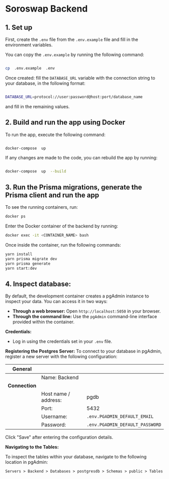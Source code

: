 # Soroswap Backend

  

## 1. Set up

  

First, create the `.env` file from the `.env.example` file and fill in the environment variables.

You can copy the `.env.example` by running the following command:

  

```bash

cp  .env.example  .env

```

Once created: fill the `DATABASE_URL` variable with the connection string to your database, in the following format:

  

```bash

DATABASE_URL=protocol://user:password@host:port/database_name

``` 
and fill in the remaining values.
  

## 2. Build and run the app using Docker

  

To run the app, execute the following command:

  

```bash

docker-compose  up

```

  

If any changes are made to the code, you can rebuild the app by running:

  

```bash

docker-compose  up  --build
```


## 3. Run the Prisma migrations, generate the Prisma client and run the app

To see the running containers, run:

```bash
docker ps
```

Enter the Docker container of the backend by running:

```bash
docker exec -it <CONTAINER_NAME> bash
```

Once inside the container, run the following commands:

```bash
yarn install
yarn prisma migrate dev
yarn prisma generate
yarn start:dev
```

## 4. Inspect database:

By default, the development container creates a pgAdmin instance to inspect your data. You can access it in two ways:
-  **Through a web browser:**  Open  `http://localhost:5050`  in your browser.
-  **Through the command line:**  Use the  `pgAdmin`  command-line interface provided within the container.

**Credentials:**
-   Log in using the credentials set in your  `.env`  file.

**Registering the Postgres Server:**
To connect to your database in pgAdmin, register a new server with the following configuration:

| General |  | |
|--|--|--|
|  | Name: Backend| |
| **Connection** | | |
||Host name / address: | pgdb |
||Port:|5432
||Username:|`.env.PGADMIN_DEFAULT_EMAIL`
||Password:|`.env.PGADMIN_DEFAULT_PASSWORD`

Click "Save" after entering the configuration details.

**Navigating to the Tables:**

To inspect the tables within your database, navigate to the following location in pgAdmin:

`Servers > Backend > Databases > postgresdb > Schemas > public > Tables`